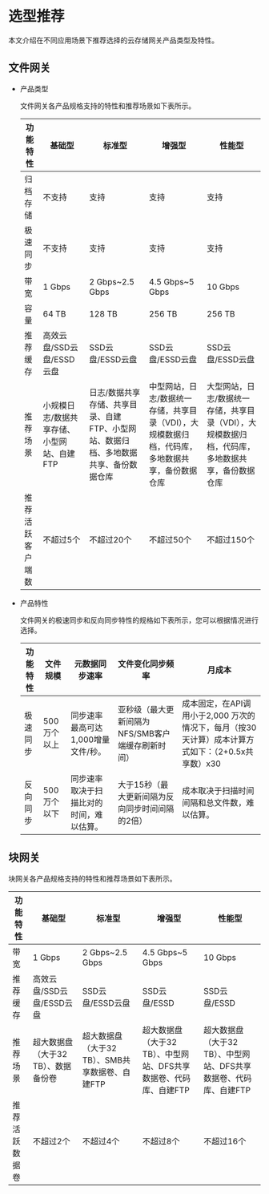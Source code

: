 # 选型推荐

本文介绍在不同应用场景下推荐选择的云存储网关产品类型及特性。

## 文件网关

-   产品类型

    文件网关各产品规格支持的特性和推荐场景如下表所示。

    |功能特性|基础型|标准型|增强型|性能型|
    |----|---|---|---|---|
    |归档存储|不支持|支持|支持|支持|
    |极速同步|不支持|支持|支持|支持|
    |带宽|1 Gbps|2 Gbps~2.5 Gbps|4.5 Gbps~5 Gbps|10 Gbps|
    |容量|64 TB|128 TB|256 TB|256 TB|
    |推荐缓存|高效云盘/SSD云盘/ESSD云盘|SSD云盘/ESSD云盘|SSD云盘/ESSD云盘|SSD云盘/ESSD云盘|
    |推荐场景|小规模日志/数据共享存储、小型网站、自建FTP|日志/数据共享存储、共享目录、自建FTP、小型网站、数据归档、多地数据共享、备份数据仓库|中型网站，日志/数据统一存储，共享目录（VDI），大规模数据归档，代码库，多地数据共享，备份数据仓库|大型网站，日志/数据统一存储，共享目录（VDI），大规模数据归档，代码库，多地数据共享，备份数据仓库|
    |推荐活跃客户端数|不超过5个|不超过20个|不超过50个|不超过150个|

-   产品特性

    文件网关的极速同步和反向同步特性的规格如下表所示，您可以根据情况进行选择。

    |功能特性|文件规模|元数据同步速率|文件变化同步频率|月成本|
    |----|----|-------|--------|---|
    |极速同步|500 万个以上|同步速率最高可达1,000增量文件/秒。|亚秒级（最大更新间隔为NFS/SMB客户端缓存刷新时间）|成本固定，在API调用小于2,000 万次的情况下，每月（按30天计算）成本计算方式如下：（2+0.5x共享数）x30|
    |反向同步|500 万个以下|同步速率取决于扫描比对的时间，难以估算。|大于15秒（最大更新间隔为反向同步时间间隔的2倍）|成本取决于扫描时间间隔和总文件数，难以估算。|


## 块网关

块网关各产品规格支持的特性和推荐场景如下表所示。

|功能特性|基础型|标准型|增强型|性能型|
|----|---|---|---|---|
|带宽|1 Gbps|2 Gbps~2.5 Gbps|4.5 Gbps~5 Gbps|10 Gbps|
|推荐缓存|高效云盘/SSD云盘/ESSD云盘|SSD云盘/ESSD云盘|SSD云盘/ESSD|SSD云盘/ESSD|
|推荐场景|超大数据盘（大于32 TB）、数据备份卷|超大数据盘（大于32 TB）、SMB共享数据卷、自建FTP|超大数据盘（大于32 TB）、中型网站、DFS共享数据卷、代码库、自建FTP|超大数据盘（大于32 TB）、中型网站、DFS共享数据卷、代码库、自建FTP|
|推荐活跃数据卷|不超过2个|不超过4个|不超过8个|不超过16个|

